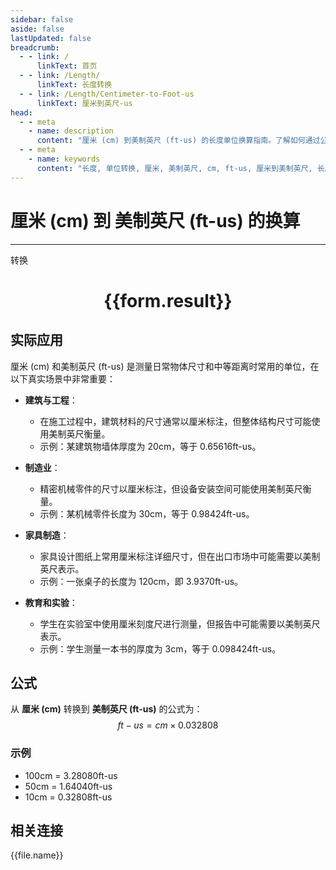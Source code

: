 ```yaml
---
sidebar: false
aside: false
lastUpdated: false
breadcrumb:
  - - link: /
      linkText: 首页
  - - link: /Length/
      linkText: 长度转换
  - - link: /Length/Centimeter-to-Foot-us
      linkText: 厘米到英尺-us
head:
  - - meta
    - name: description
      content: "厘米 (cm) 到美制英尺 (ft-us) 的长度单位换算指南。了解如何通过公式 ft-us = cm × 0.032808 转换为美制英尺。"
  - - meta
    - name: keywords
      content: "长度, 单位转换, 厘米, 美制英尺, cm, ft-us, 厘米到美制英尺, 长度转换指南"
---
```

# 厘米 (cm) 到 美制英尺 (ft-us) 的换算
---
<script setup>
import { onMounted, reactive, inject, ref } from 'vue'
import { NButton, NForm, NFormItem, NInput, NInputNumber, NSelect, NCard, useMessage,NGrid ,NGi } from 'naive-ui'
import { defineClientComponent } from 'vitepress'
import { Length } from '../../files';

const convert = inject('convert')

const form = reactive({
  number: null,
  result: '',
})

const convertHandler = () => {
  if (form.number !== null && !isNaN(form.number)) {
    const convertedValue = parseFloat(form.number) * 0.032808
    form.result = `${form.number}cm = ${convertedValue.toFixed(5)}ft-us`
  } else {
    form.result = '请输入有效的数值。'
  }
}
</script>

<n-form size="large" :model="form">
  <n-form-item label="厘米 (cm)">
    <n-input-number v-model:value="form.number" placeholder="输入厘米" style="width: 100%" />
  </n-form-item>
  <n-form-item>
    <n-button type="primary" @click="convertHandler" block>转换</n-button>
  </n-form-item>
</n-form>

<n-card  embedded :bordered="false" hoverable>
  <div  style="text-align:center">
    <h1>{{form.result}}</h1>
  </div>
</n-card>

## 实际应用

厘米 (cm) 和美制英尺 (ft-us) 是测量日常物体尺寸和中等距离时常用的单位，在以下真实场景中非常重要：

- **建筑与工程**：
  - 在施工过程中，建筑材料的尺寸通常以厘米标注，但整体结构尺寸可能使用美制英尺衡量。
  - 示例：某建筑物墙体厚度为 20cm，等于 0.65616ft-us。

- **制造业**：
  - 精密机械零件的尺寸以厘米标注，但设备安装空间可能使用美制英尺衡量。
  - 示例：某机械零件长度为 30cm，等于 0.98424ft-us。

- **家具制造**：
  - 家具设计图纸上常用厘米标注详细尺寸，但在出口市场中可能需要以美制英尺表示。
  - 示例：一张桌子的长度为 120cm，即 3.9370ft-us。

- **教育和实验**：
  - 学生在实验室中使用厘米刻度尺进行测量，但报告中可能需要以美制英尺表示。
  - 示例：学生测量一本书的厚度为 3cm，等于 0.098424ft-us。

## 公式

从 **厘米 (cm)** 转换到 **美制英尺 (ft-us)** 的公式为：
$$ ft-us = cm \times 0.032808 $$

### 示例
- 100cm = 3.28080ft-us
- 50cm = 1.64040ft-us
- 10cm = 0.32808ft-us

## 相关连接
<n-grid x-gap="12" :cols="4">
  <n-gi v-for="(file, index) in Length" :key="index">
    <n-button
      text
      tag="a"
      :href="file.path"
      type="primary"
    >
      {{file.name}}
    </n-button>
  </n-gi>
</n-grid>